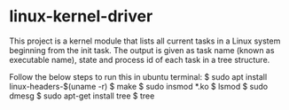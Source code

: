 # linux-kernel-driver

This project is a kernel module that lists all current tasks in a Linux system beginning from the init task. The output is given as task name (known as executable name), state and process id of each task in a tree structure.

Follow the below steps to run this in ubuntu terminal:
$ sudo apt install linux-headers-$(uname -r)
$ make
$ sudo insmod *.ko
$ lsmod
$ sudo dmesg
$ sudo apt-get install tree
$ tree
